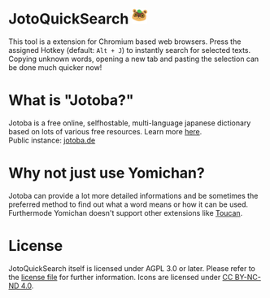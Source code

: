 # JotoQuickSearch <img class="titleImg" width="30" src="/icon/128px.png">
This tool is a extension for Chromium based web browsers. Press the assigned Hotkey (default: ```Alt + J```) to instantly search for selected texts.<br>
Copying unknown words, opening a new tab and pasting the selection can be done much quicker now!

# What is "Jotoba?"
Jotoba is a free online, selfhostable, multi-language japanese dictionary based on lots of various free resources. Learn more [here](https://github.com/WeDontPanic/Jotoba/).<br>
Public instance: [jotoba.de](https://jotoba.de)<br>

# Why not just use Yomichan?
Jotoba can provide a lot more detailed informations and be sometimes the preferred method to find out what a word means or how it can be used. Furthermode Yomichan doesn't support other extensions like [Toucan](https://jointoucan.com/).

# License
JotoQuickSearch itself is licensed under AGPL 3.0 or later. 
Please refer to the [license file](https://github.com/WeDontPanic/JotoQuickSearch/blob/master/LICENSE) for further information.
Icons are licensed under [CC BY-NC-ND 4.0](https://creativecommons.org/licenses/by-nc-nd/4.0/).

